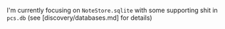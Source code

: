 I'm currently focusing on `NoteStore.sqlite` with some supporting shit in `pcs.db` (see [discovery/databases.md] for details)
